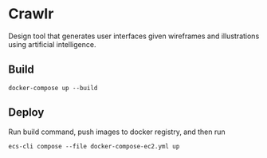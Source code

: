 # Crawlr

Design tool that generates user interfaces given wireframes and illustrations using artificial intelligence.

## Build

    docker-compose up --build

## Deploy

Run build command, push images to docker registry, and then run

    ecs-cli compose --file docker-compose-ec2.yml up
